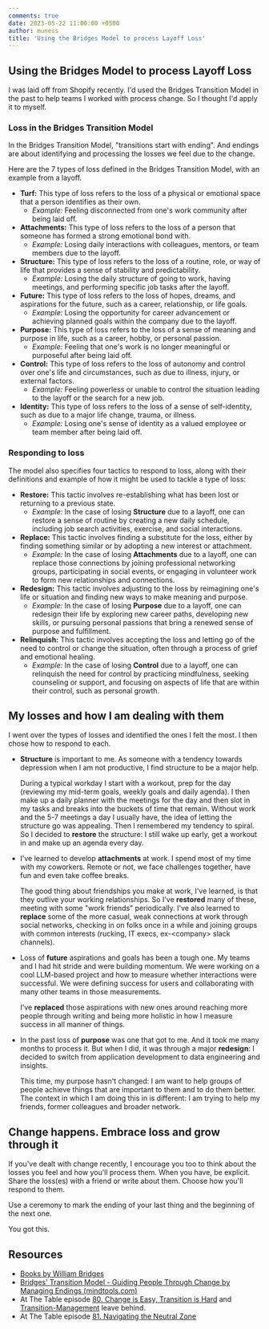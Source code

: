 ```yaml
---
comments: true
date: 2023-05-22 11:00:00 +0500
author: muness
title: 'Using the Bridges Model to process Layoff Loss'
---
```


## Using the Bridges Model to process Layoff Loss

I was laid off from Shopify recently. I'd used the Bridges Transition Model in the past to help teams I worked with process change. So I thought I'd apply it to myself.

### Loss in the Bridges Transition Model

In the Bridges Transition Model, "transitions start with ending". And endings are about identifying and processing the losses we feel due to the change.

Here are the 7 types of loss defined in the Bridges Transition Model, with an example from a layoff.

- **Turf:** This type of loss refers to the loss of a physical or emotional space that a person identifies as their own.
  - *Example:* Feeling disconnected from one's work community after being laid off.
- **Attachments:** This type of loss refers to the loss of a person that someone has formed a strong emotional bond with.
  - *Example:* Losing daily interactions with colleagues, mentors, or team members due to the layoff.
- **Structure:** This type of loss refers to the loss of a routine, role, or way of life that provides a sense of stability and predictability.
  - *Example:* Losing the daily structure of going to work, having meetings, and performing specific job tasks after the layoff.
- **Future:** This type of loss refers to the loss of hopes, dreams, and aspirations for the future, such as a career, relationship, or life goals.
  - *Example:* Losing the opportunity for career advancement or achieving planned goals within the company due to the layoff.
- **Purpose:** This type of loss refers to the loss of a sense of meaning and purpose in life, such as a career, hobby, or personal passion.
  - *Example:* Feeling that one's work is no longer meaningful or purposeful after being laid off.
- **Control:** This type of loss refers to the loss of autonomy and control over one's life and circumstances, such as due to illness, injury, or external factors.
  - *Example:* Feeling powerless or unable to control the situation leading to the layoff or the search for a new job.
- **Identity:** This type of loss refers to the loss of a sense of self-identity, such as due to a major life change, trauma, or illness.
  - *Example:* Losing one's sense of identity as a valued employee or team member after being laid off.

### Responding to loss

The model also specifies four tactics to respond to loss, along with their definitions and example of how it might be used to tackle a type of loss:

- **Restore:** This tactic involves re-establishing what has been lost or returning to a previous state.
  - *Example:* In the case of losing **Structure** due to a layoff, one can restore a sense of routine by creating a new daily schedule, including job search activities, exercise, and social interactions.
- **Replace:** This tactic involves finding a substitute for the loss, either by finding something similar or by adopting a new interest or attachment.
  - *Example:* In the case of losing **Attachments** due to a layoff, one can replace those connections by joining professional networking groups, participating in social events, or engaging in volunteer work to form new relationships and connections.
- **Redesign:** This tactic involves adjusting to the loss by reimagining one's life or situation and finding new ways to make meaning and purpose.
  - *Example:* In the case of losing **Purpose** due to a layoff, one can redesign their life by exploring new career paths, developing new skills, or pursuing personal passions that bring a renewed sense of purpose and fulfillment.
- **Relinquish:** This tactic involves accepting the loss and letting go of the need to control or change the situation, often through a process of grief and emotional healing.
  - *Example:* In the case of losing **Control** due to a layoff, one can relinquish the need for control by practicing mindfulness, seeking counseling or support, and focusing on aspects of life that are within their control, such as personal growth.

## My losses and how I am dealing with them

I went over the types of losses and identified the ones I felt the most. I then chose how to respond to each.

- **Structure** is important to me. As someone with a tendency towards depression when I am not productive, I find structure to be a major help.

   During a typical workday I start with a workout, prep for the day (reviewing my mid-term goals, weekly goals and daily agenda). I then make up a daily planner with the meetings for the day and then slot in my tasks and breaks into the buckets of time that remain.
    Without work and the 5-7 meetings a day I usually have, the idea of letting the structure go was appealing. Then I remembered my tendency to spiral. So I decided to **restore** the structure: I still wake up early, get a workout in and make up an agenda every day.
- I've learned to develop **attachments** at work. I spend most of my time with my coworkers. Remote or not, we face challenges together, have fun and even take coffee breaks.

    The good thing about friendships you make at work, I've learned, is that they outlive your working relationships. So I've **restored** many of these, meeting with some "work friends" periodically. I've also learned to **replace** some of the more casual, weak connections at work through social networks, checking in on folks once in a while and joining groups with common interests (rucking, IT execs, ex-\<company> slack channels).
- Loss of **future** aspirations and goals has been a tough one. My teams and I had hit stride and were building momentum. We were working on a cool LLM-based project and how to measure whether interactions were successful. We were defining success for users and collaborating with many other teams in those measurements.

    I've **replaced** those aspirations with new ones around reaching more people through writing and being more holistic in how I measure success in all manner of things.
- In the past loss of **purpose** was one that got to me. And it took me many months to process it. But when I did, it was through a major **redesign**: I decided to switch from application development to data engineering and insights.

    This time, my purpose hasn't changed: I am want to help groups of people achieve things that are important to them and to do them better. The context in which I am doing this in is different: I am trying to help my friends, former colleagues and broader network.

## Change happens. Embrace loss and grow through it

If you've dealt with change recently, I encourage you too to think about the losses you feel and how you'll process them. When you have, be explicit. Share the loss(es) with a friend or write about them. Choose how you'll respond to them.

Use a ceremony to mark the ending of your last thing and the beginning of the next one.

You got this.

## Resources

- [Books by William Bridges](https://wmbridges.com/books/)
- [Bridges' Transition Model - Guiding People Through Change by Managing Endings (mindtools.com)](https://www.mindtools.com/afhbe6s/bridges-transition-model)
- At The Table episode [80. Change is Easy, Transition is Hard](https://www.tablegroup.com/80-change-is-easy-transition-is-hard/) and [Transition-Management](https://de7pikzj4hvyk.cloudfront.net/wp-content/uploads/2021/05/04155840/Transition-Management.pdf) leave behind.
- At The Table episode [81. Navigating the Neutral Zone](https://www.tablegroup.com/81-navigating-the-neutral-zone/)

